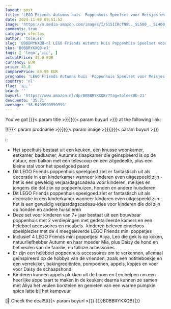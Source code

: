 ```yaml
---
layout: post
title: 'LEGO Friends Autumns huis  Poppenhuis Speelset voor Meisjes en Jongens met Accessoires  Huisdieren en Mia Poppetje  Speelgoed voor Kinderen vanaf 7 Jaar  Leuk Cadeau 41730'
date: 2024-11-08 09:51:52
image: 'https://m.media-amazon.com/images/I/5151IRcfN8L._SL500_._SL400_.jpg'
comments: true
category: ofertas
author: 'tole.es'
slug: 'B0BBRYKXQB-nl LEGO Friends Autumns huis Poppenhuis Speelset voor Meisjes...'
sku: 'B0BBRYKXQB-nl'
tags: [ 'lego','🇳🇱', ]
actualPrice: 45.0 EUR
currency: EUR
price: 45.0
comparePrice: 69.99 EUR
prodname: 'LEGO Friends Autumns huis  Poppenhuis Speelset voor Meisjes en Jongens met Accessoires  Huisdieren en Mia Poppetje  Speelgoed voor Kinderen vanaf 7 Jaar  Leuk Cadeau 41730'
country: 'nl'
flag: '🇳🇱'
brand: ''
buyurl: 'https://www.amazon.nl/dp/B0BBRYKXQB/?tag=tolees0b-21'
descuento: '35.71'
average: '56.6499999999999'
---
```


You've got [{{< param title >}}]({{< param buyurl >}}) at the following link:

[![{{< param prodname >}}]({{< param image >}})]({{< param buyurl >}})

ℹ️:

- Het speelhuis bestaat uit een keuken, een knusse woonkamer, eetkamer, badkamer, Autumns slaapkamer die geïnspireerd is op de natuur, een balkon met een telescoop en een zitgedeelte, plus een kleine stal voor het speelgoed paard
- Dit LEGO Friends poppenhuis speelgoed ziet er fantastisch uit als decoratie in een kinderkamer wanneer kinderen even uitgespeeld zijn - het is een geweldig verjaardagscadeau voor kinderen, meisjes en jongens die dol zijn op poppenhuizen, honden en andere huisdieren
- Dit LEGO Friends poppenhuis speelgoed ziet er fantastisch uit als decoratie in een kinderkamer wanneer kinderen even uitgespeeld zijn - het is een geweldig verjaardagscadeau-idee voor kinderen die dol zijn op honden en andere huisdieren
- Deze set voor kinderen van 7+ jaar bestaat uit een bouwbaar poppenhuis met 2 verdiepingen met gedetailleerde kamers en een heleboel accessoires en meubels -kinderen beleven eindeloos speelplezier met de 4 meegeleverde LEGO Friends mini poppetjes
- Inclusief 4 LEGO Friends mini poppetjes: Aliya, Leo die gek is op koken, natuurliefhebber Autumn en haar moeder Mia, plus Daisy de hond en het veulen van de familie, en talloze accessoires
- Er zijn een heleboel poppenhuis accessoires om te verkennen, allemaal geïnspireerd op de hobbys van de vrienden, zoals een notitieboekje en een verrekijker, bakingrediënten, pompoenen, appels, kopjes en voer voor Daisy de schaapshond
- Kinderen kunnen appels plukken uit de boom en Leo helpen om een heerlijke appeltaart te maken in de keuken; daarna kunnen ze samen met Aliya het veulen borstelen en genieten van een warme pumpkin spice latte bij het kampvuur

[🛒 Check the deal!!]({{< param buyurl >}})
{{<world>}}B0BBRYKXQB{{</world>}}
